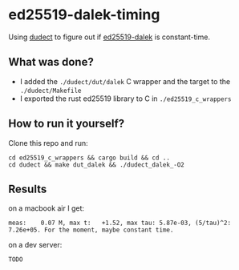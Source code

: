 # ed25519-dalek-timing

Using [dudect](https://github.com/oreparaz/dudect) to figure out if [ed25519-dalek](https://github.com/dalek-cryptography/ed25519-dalek) is constant-time.

## What was done?

* I added the `./dudect/dut/dalek` C wrapper and the target to the `./dudect/Makefile`
* I exported the rust ed25519 library to C in `./ed25519_c_wrappers`

## How to run it yourself?

Clone this repo and run:

```
cd ed25519_c_wrappers && cargo build && cd ..
cd dudect && make dut_dalek && ./dudect_dalek_-O2
```

## Results

on a macbook air I get:

```
meas:    0.07 M, max t:   +1.52, max tau: 5.87e-03, (5/tau)^2: 7.26e+05. For the moment, maybe constant time.
```

on a dev server:

```
TODO
```
